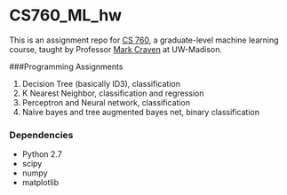 # CS760_ML_hw
This is an assignment repo for <a href = "https://www.biostat.wisc.edu/~craven/cs760/index.html">CS 760</a>, a graduate-level machine learning course, taught by Professor <a href = "https://www.biostat.wisc.edu/~craven/">Mark Craven</a> at UW-Madison. 


###Programming Assignments
1. Decision Tree (basically ID3), classification 
2. K Nearest Neighbor, classification and regression 
3. Perceptron and Neural network, classification  
4. Naive bayes and tree augmented bayes net, binary classification

### Dependencies 
* Python 2.7 
 * scipy 
 * numpy 
 * matplotlib 

